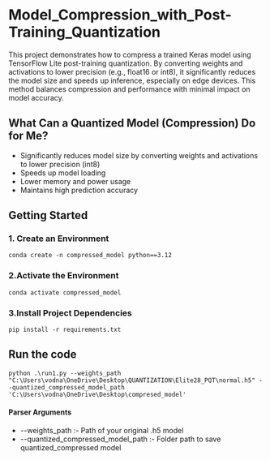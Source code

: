 # Model_Compression_with_Post-Training_Quantization


This project demonstrates how to compress a trained Keras model using TensorFlow Lite post-training quantization. By converting weights and activations to lower precision (e.g., float16 or int8), it significantly reduces the model size and speeds up inference, especially on edge devices. This method balances compression and performance with minimal impact on model accuracy.

## What Can a Quantized Model (Compression) Do for Me?
  * Significantly reduces model size by converting weights and activations to lower precision (int8)
  * Speeds up model loading
  * Lower memory and power usage
  * Maintains high prediction accuracy

## Getting Started
### 1. Create an Environment
``` conda create -n compressed_model python==3.12 ```
### 2.Activate the Environment
``` conda activate compressed_model ```
### 3.Install Project Dependencies
``` pip install -r requirements.txt ```
## Run the code
```
python .\run1.py --weights_path "C:\Users\vodna\OneDrive\Desktop\QUANTIZATION\Elite28_PQT\normal.h5" --quantized_compressed_model_path 'C:\Users\vodna\OneDrive\Desktop\compresed_model'
```
#### Parser Arguments

 * --weights_path	         :-	Path of your original .h5 model
 * --quantized_compressed_model_path	:-	Folder path to save quantized_compressed model
